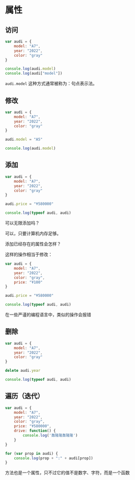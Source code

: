 # 属性

## 访问

<div class="run"></div>

```javaScript
var audi = {
    model: "A7",
    year: "2022",
    color: "gray"
}

console.log(audi.model)
console.log(audi["model"])
```

`audi.model` 这种方式通常被称为：句点表示法。

## 修改

<div class="run"></div>

```javaScript
var audi = {
    model: "A7",
    year: "2022",
    color: "gray"
}

audi.model = "A5"

console.log(audi.model)
```

## 添加

<div class="run"></div>

```javaScript
var audi = {
    model: "A7",
    year: "2022",
    color: "gray"
}

audi.price = "¥580000"

console.log(typeof audi, audi)
```

<div class="ask">可以无限添加吗？</div>

可以，只要计算机内存足够。

<div class="ask">添加已经存在的属性会怎样？</div>

这样的操作相当于修改：

<div class="run"></div>

```javaScript
var audi = {
    model: "A7",
    year: "2022",
    color: "gray",
    price: "¥100"
}

audi.price = "¥580000"

console.log(typeof audi, audi)
```

<div class="banner">在一些严谨的编程语言中，类似的操作会报错</div>

## 删除

<div class="run"></div>

```javaScript
var audi = {
    model: "A7",
    year: "2022",
    color: "gray"
}

delete audi.year

console.log(typeof audi, audi)
```

## 遍历（迭代）

<div class="run"></div>

```javaScript
var audi = {
    model: "A7",
    year: "2022",
    color: "gray",
    price: "¥580000",
    drive: function() {
        console.log('轰隆隆轰隆隆')
    }
}

for (var prop in audi) {
    console.log(prop + ":" + audi[prop])
}
```

<div class="banner">方法也是一个属性，只不过它的值不是数字、字符，而是一个函数</div>
